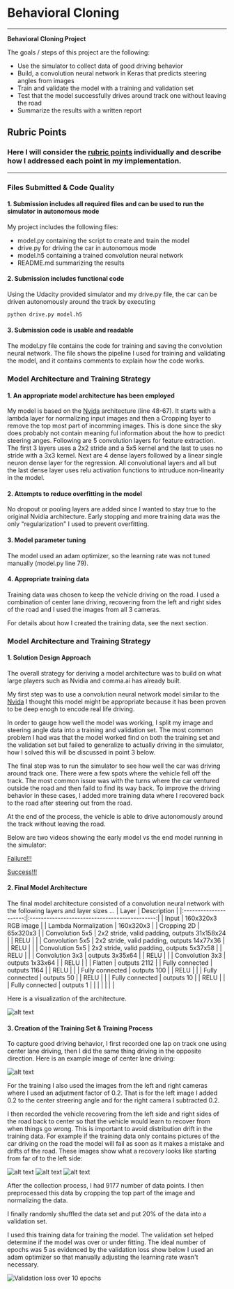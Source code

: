 # **Behavioral Cloning** 

---

**Behavioral Cloning Project**

The goals / steps of this project are the following:
* Use the simulator to collect data of good driving behavior
* Build, a convolution neural network in Keras that predicts steering angles from images
* Train and validate the model with a training and validation set
* Test that the model successfully drives around track one without leaving the road
* Summarize the results with a written report


[//]: # (Image References)

[image1]: ./modelarchitecture.png "Model Architecture"
[image2]: ./pic0_steering_0.0.jpg "Center camera"
[image3]: ./center_1.jpg "Recovery Image"
[image4]: ./center_2.jpg "Recovery Image"
[image5]: ./center_3.jpg "Recovery Image"
[image8]: ./validationloss10runs.png "Validation loss"

## Rubric Points
### Here I will consider the [rubric points](https://review.udacity.com/#!/rubrics/432/view) individually and describe how I addressed each point in my implementation.  

---
### Files Submitted & Code Quality

#### 1. Submission includes all required files and can be used to run the simulator in autonomous mode

My project includes the following files:
* model.py containing the script to create and train the model
* drive.py for driving the car in autonomous mode
* model.h5 containing a trained convolution neural network 
* README.md summarizing the results

#### 2. Submission includes functional code
Using the Udacity provided simulator and my drive.py file, the car can be driven autonomously around the track by executing 
```sh
python drive.py model.h5
```

#### 3. Submission code is usable and readable

The model.py file contains the code for training and saving the convolution neural network. The file shows the pipeline I used for training and validating the model, and it contains comments to explain how the code works.

### Model Architecture and Training Strategy

#### 1. An appropriate model architecture has been employed

My model is based on the [Nvida](https://devblogs.nvidia.com/deep-learning-self-driving-cars/) architecture (line 48-67). It starts with a lambda layer for normalizing input images and then a Cropping layer to remove the top most part of incomming images. This is done since the sky does probably not contain meaning ful information about the how to predict steering anges. Following are 5 convolution layers for feature extraction. The first 3 layers uses a 2x2 stride and a 5x5 kernel and the last to uses no stride with a 3x3 kernel. Next are 4 dense layers followed by a linear single neuron dense layer for the regression. All convolutional layers and all but the last dense layer uses relu activation functions to intruduce non-linearity in the model.

#### 2. Attempts to reduce overfitting in the model

No dropout or pooling layers are added since I wanted to stay true to the original Nvidia architecture. Early stopping and more training data was the only "regularization" I used to prevent overfitting.

#### 3. Model parameter tuning

The model used an adam optimizer, so the learning rate was not tuned manually (model.py line 79).

#### 4. Appropriate training data

Training data was chosen to keep the vehicle driving on the road. I used a combination of center lane driving, recovering from the left and right sides of the road and I used the images from all 3 cameras.

For details about how I created the training data, see the next section.

### Model Architecture and Training Strategy

#### 1. Solution Design Approach

The overall strategy for deriving a model architecture was to build on what large players such as Nvidia and comma.ai has already built.

My first step was to use a convolution neural network model similar to the [Nvida](https://devblogs.nvidia.com/deep-learning-self-driving-cars/) I thought this model might be appropriate because it has been proven to be deep enogh to encode real life driving.

In order to gauge how well the model was working, I split my image and steering angle data into a training and validation set. The most common problem I had was that the model worked find on both the training set and the validation set but failed to generalize to actually driving in the simulator, how I solved this will be discussed in point 3 below.

The final step was to run the simulator to see how well the car was driving around track one. There were a few spots where the vehicle fell off the track. The most common issue was with the turns where the car ventured outside the road and then faild to find its way back. To improve the driving behavior in these cases, I added more training data where I recovered back to the road after steering out from the road.

At the end of the process, the vehicle is able to drive autonomously around the track without leaving the road.

Below are two videos showing the early model vs the end model running in the simulator:

[Failure!!!](https://www.youtube.com/watch?v=HETa9p4GmZc)

[Success!!!](https://www.youtube.com/watch?v=aiUu7oWepxE&t=1s)

#### 2. Final Model Architecture

The final model architecture consisted of a convolution neural network with the following layers and layer sizes ...
| Layer         		|     Description	        					| 
|:---------------------:|:---------------------------------------------:| 
| Input         		| 160x320x3 RGB image   						| 
| Lambda Normalization	| 160x320x3               						| 
| Cropping 2D       	| 65x320x3               						| 
| Convolution 5x5     	| 2x2 stride, valid padding, outputs 31x158x24 	|
| RELU					|												|
| Convolution 5x5     	| 2x2 stride, valid padding, outputs 14x77x36 	|
| RELU					|												|
| Convolution 5x5     	| 2x2 stride, valid padding, outputs 5x37x58 	|
| RELU					|												|
| Convolution 3x3     	| outputs 3x35x64                           	|
| RELU					|												|
| Convolution 3x3     	| outputs 1x33x64                           	|
| RELU					|												|
| Flatten   	      	| outputs 2112    				                |
| Fully connected		| outputs 1164 									|
| RELU					|												|
| Fully connected		| outputs 100  									|
| RELU					|												|
| Fully connected		| outputs 50   									|
| RELU					|												|
| Fully connected		| outputs 10   									|
| RELU					|												|
| Fully connected		| outputs 1   									|
|						|												|
|						|												|

Here is a visualization of the architecture.

![alt text][image1]

#### 3. Creation of the Training Set & Training Process

To capture good driving behavior, I first recorded one lap on track one using center lane driving, then I did the same thing driving in the opposite direction. Here is an example image of center lane driving:

![alt text][image2]

For the training I also used the images from the left and right cameras where I used an adjutment factor of 0.2.
That is for the left image I added 0.2 to the center streering angle and for the right camera I subtracted 0.2.

I then recorded the vehicle recovering from the left side and right sides of the road back to center so that the vehicle would learn to recover from when things go wrong. This is important to avoid distribution drift in the training data. For example if the training data only contains pictures of the car driving on the road the model will fail as soon as it makes a mistake and drifts of the road. These images show what a recovery looks like starting from far of to the left side:

![alt text][image3]
![alt text][image4]
![alt text][image5]

After the collection process, I had 9177 number of data points. I then preprocessed this data by cropping the top part of the image and normalizing the data.

I finally randomly shuffled the data set and put 20% of the data into a validation set.

I used this training data for training the model. The validation set helped determine if the model was over or under fitting. The ideal number of epochs was 5 as evidenced by the validation loss show below I used an adam optimizer so that manually adjusting the learning rate wasn't necessary.

![Validation loss over 10 epochs][image8]